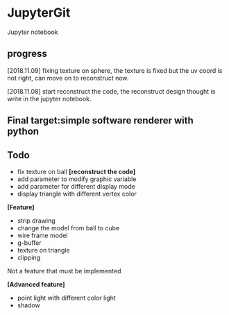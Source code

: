 # JupyterGit
Jupyter notebook
## progress
[2018.11.09]  fixing texture on sphere, the texture is fixed but the uv coord is not right, can move on to reconstruct now.

[2018.11.08]  start reconstruct the code, the reconstruct design thought is write in the jupyter notebook.
## Final target:simple software renderer with python
## Todo
- fix texture on ball
**[reconstruct the code]**
- add parameter to modify graphic variable
- add parameter for different display mode
- display triangle with different vertex color

**[Feature]**
- strip drawing
- change the model from ball to cube
- wire frame model
- g-buffer
- texture on triangle
- clipping

Not a feature that must be implemented

**[Advanced feature]**
- point light with different color light
- shadow